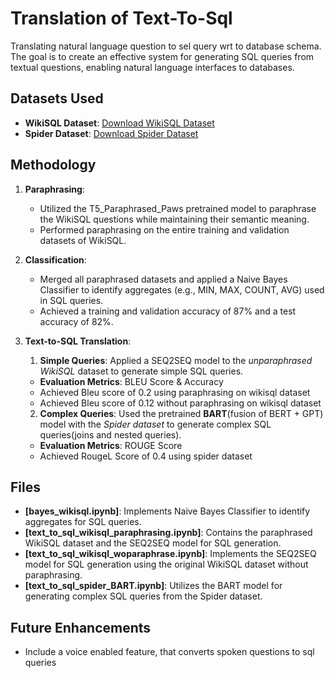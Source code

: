 # Translation of Text-To-Sql 
Translating natural language question to sel query wrt to database schema.
The goal is to create an effective system for generating SQL queries from textual questions, enabling natural language interfaces to databases.

## **Datasets Used**
- **WikiSQL Dataset**: [Download WikiSQL Dataset](https://drive.google.com/drive/folders/13f2MrdpieC9QGXM_DJnj2f1Hs6ZBh2ZT?usp=sharing)
- **Spider Dataset**: [Download Spider Dataset](https://drive.google.com/uc?export=download&id=1TqleXec_OykOYFREKKtschzY29dUcVAQ)

## **Methodology**
1. **Paraphrasing**: 
   - Utilized the T5_Paraphrased_Paws pretrained model to paraphrase the WikiSQL questions while maintaining their semantic meaning.
   - Performed paraphrasing on the entire training and validation datasets of WikiSQL.

2. **Classification**:
   - Merged all paraphrased datasets and applied a Naive Bayes Classifier to identify aggregates (e.g., MIN, MAX, COUNT, AVG) used in SQL queries.
   - Achieved a training and validation accuracy of 87% and a test accuracy of 82%.

3. **Text-to-SQL Translation**:
   1. **Simple Queries**: Applied a SEQ2SEQ model to the *unparaphrased WikiSQL* dataset to generate simple SQL queries. 
     - **Evaluation Metrics**: BLEU Score & Accuracy
     - Achieved Bleu score of 0.2 using paraphrasing on wikisql dataset
     - Achieved Bleu score of 0.12 without paraphrasing on wikisql dataset
       
   2. **Complex Queries**: Used the pretrained **BART**(fusion of BERT + GPT) model with the *Spider dataset* to generate complex SQL queries(joins and nested queries). 
     - **Evaluation Metrics**: ROUGE Score
     - Achieved RougeL Score of 0.4 using spider dataset

## **Files**
- **[bayes_wikisql.ipynb]**: Implements Naive Bayes Classifier to identify aggregates for SQL queries.
- **[text_to_sql_wikisql_paraphrasing.ipynb]**: Contains the paraphrased WikiSQL dataset and the SEQ2SEQ model for SQL generation.
- **[text_to_sql_wikisql_woparaphrase.ipynb]**: Implements the SEQ2SEQ model for SQL generation using the original WikiSQL dataset without paraphrasing.
- **[text_to_sql_spider_BART.ipynb]**: Utilizes the BART model for generating complex SQL queries from the Spider dataset.
       
## **Future Enhancements**
- Include a voice enabled feature, that converts spoken questions to sql queries

